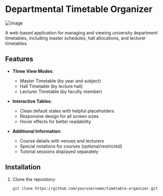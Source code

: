 # Departmental Timetable Organizer

![image](https://github.com/user-attachments/assets/5d9a75d9-be31-4816-a477-2b9b8fd27443)

A web-based application for managing and viewing university department timetables, including master schedules, hall allocations, and lecturer timetables.

## Features

- **Three View Modes**:
  - Master Timetable (by year and subject)
  - Hall Timetable (by lecture hall)
  - Lecturer Timetable (by faculty member)

- **Interactive Tables**:
  - Clean default states with helpful placeholders
  - Responsive design for all screen sizes
  - Hover effects for better readability

- **Additional Information**:
  - Course details with venues and lecturers
  - Special notations for courses (optional/restricted)
  - Tutorial sessions displayed separately

## Installation

1. Clone the repository:
   ```bash
   git clone https://github.com/yourusername/timetable-organizer.git
